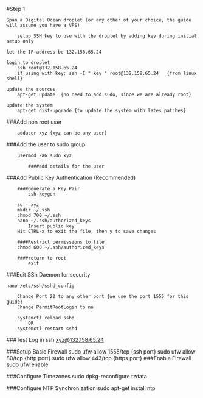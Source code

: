 #Step 1

	Span a Digital Ocean droplet (or any other of your choice, the guide will assume you have a VPS)

		setup SSH key to use with the droplet by adding key during initial setup only

	let the IP address be 132.158.65.24

	login to droplet
		ssh root@132.158.65.24 
		if using with key: ssh -I " key " root@132.158.65.24   {from linux shell}

	update the sources
		apt-get update	{no need to add sudo, since we are already root}

	update the system
		apt-get dist-upgrade {to update the system with lates patches}

###Add non root user

		adduser xyz {xyz can be any user}

###Add the user to sudo group
		
		usermod -aG sudo xyz

			####add details for the user

###Add Public Key Authentication (Recommended)
		
		####Generate a Key Pair
			ssh-keygen

		su - xyz
		mkdir ~/.ssh
		chmod 700 ~/.ssh
		nano ~/.ssh/authorized_keys
			Insert public key
		Hit CTRL-x to exit the file, then y to save changes

		####Restrict permissions to file
		chmod 600 ~/.ssh/authorized_keys

		####return to root
			exit

###Edit SSh Daemon for security

	nano /etc/ssh/sshd_config

		Change Port 22 to any other port {we use the port 1555 for this guide}
		Change PermitRootLogin to no

		systemctl reload sshd
			OR
		systemctl restart sshd

###Test Log in
		ssh xyz@132.158.65.24

###Setup Basic Firewall
		sudo ufw allow 1555/tcp	{ssh port}
		sudo ufw allow 80/tcp 	{http port}
		sudo ufw allow 443/tcp 	{https port}
###Enable Firewall
		sudo ufw enable

###Configure Timezones
		sudo dpkg-reconfigure tzdata

###Configure NTP Synchronization
		sudo apt-get install ntp


		

